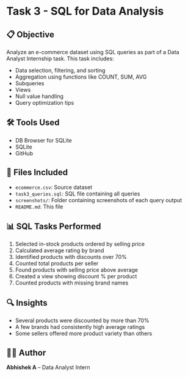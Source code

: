 
# Task 3 - SQL for Data Analysis

## 📋 Objective
Analyze an e-commerce dataset using SQL queries as part of a Data Analyst Internship task. This task includes:
- Data selection, filtering, and sorting
- Aggregation using functions like COUNT, SUM, AVG
- Subqueries
- Views
- Null value handling
- Query optimization tips

## 🛠 Tools Used
- DB Browser for SQLite
- SQLite
- GitHub

## 📁 Files Included
- `ecommerce.csv`: Source dataset
- `task3_queries.sql`: SQL file containing all queries
- `screenshots/`: Folder containing screenshots of each query output
- `README.md`: This file

## 📊 SQL Tasks Performed
1. Selected in-stock products ordered by selling price
2. Calculated average rating by brand
3. Identified products with discounts over 70%
4. Counted total products per seller
5. Found products with selling price above average
6. Created a view showing discount % per product
7. Counted products with missing brand names

## 🔍 Insights
- Several products were discounted by more than 70%
- A few brands had consistently high average ratings
- Some sellers offered more product variety than others

## 👨‍💻 Author
**Abhishek A** – Data Analyst Intern
